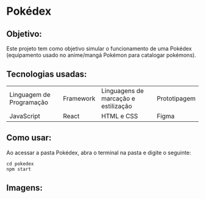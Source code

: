 # Pokédex

## Objetivo:

Este projeto tem como objetivo simular o funcionamento de uma Pokédex (equipamento usado no anime/mangá Pokémon para catalogar pokémons).

## Tecnologias usadas:

<table>
 <tr>
  <td>Linguagem de Programação</td>
  <td>Framework</td>
  <td>Linguagens de marcação e estilização</td>
  <td>Prototipagem</td>
 </tr>
 <tr>
  <td>JavaScript </td>
  <td>React</td>
  <td>HTML e CSS</td>
  <td>Figma</td>
 </tr>
</table>

## Como usar:

Ao acessar a pasta Pokédex, abra o terminal na pasta e digite o seguinte:
 ```
 cd pokedex
 npm start
```

## Imagens:
